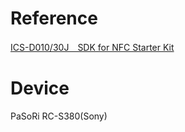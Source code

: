 # Reference
[ICS-D010/30J　SDK for NFC Starter Kit](https://www.sony.co.jp/Products/felica/business/products/ICS-D010_cons.html)

# Device
PaSoRi RC-S380(Sony)
